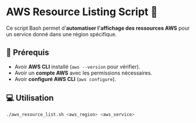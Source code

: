 # AWS Resource Listing Script 🚀

Ce script Bash permet d'**automatiser l'affichage des ressources AWS** pour un service donné dans une région spécifique.

## 📌 Prérequis
- Avoir **AWS CLI** installé (`aws --version` pour vérifier).
- Avoir un **compte AWS** avec les permissions nécessaires.
- Avoir **configuré AWS CLI** (`aws configure`).

## 💻 Utilisation
```bash
./aws_resource_list.sh <aws_region> <aws_service>
